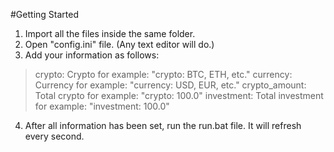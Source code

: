 #Getting Started
1. Import all the files inside the same folder.
2. Open "config.ini" file. (Any text editor will do.)
3. Add your information as follows:
>crypto: Crypto for example: "crypto: BTC, ETH, etc."
>currency: Currency for example: "currency: USD, EUR, etc."
>crypto_amount: Total crypto for example: "crypto: 100.0"
>investment: Total investment for example: "investment: 100.0"
4. After all information has been set, run the run.bat file. It will refresh every second.

